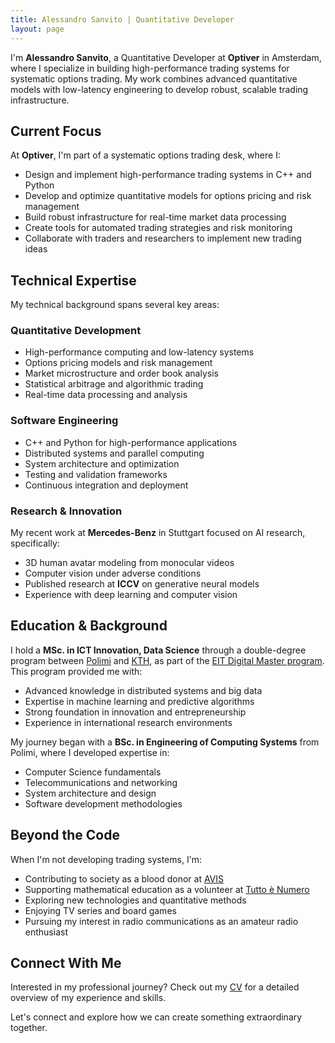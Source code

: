 ```yaml
---
title: Alessandro Sanvito | Quantitative Developer
layout: page
---
```


I'm **Alessandro Sanvito**, a Quantitative Developer at **Optiver** in Amsterdam, where I specialize in building high-performance trading systems for systematic options trading. My work combines advanced quantitative models with low-latency engineering to develop robust, scalable trading infrastructure.

## Current Focus

At **Optiver**, I'm part of a systematic options trading desk, where I:
- Design and implement high-performance trading systems in C++ and Python
- Develop and optimize quantitative models for options pricing and risk management
- Build robust infrastructure for real-time market data processing
- Create tools for automated trading strategies and risk monitoring
- Collaborate with traders and researchers to implement new trading ideas

## Technical Expertise

My technical background spans several key areas:

### Quantitative Development
- High-performance computing and low-latency systems
- Options pricing models and risk management
- Market microstructure and order book analysis
- Statistical arbitrage and algorithmic trading
- Real-time data processing and analysis

### Software Engineering
- C++ and Python for high-performance applications
- Distributed systems and parallel computing
- System architecture and optimization
- Testing and validation frameworks
- Continuous integration and deployment

### Research & Innovation
My recent work at **Mercedes-Benz** in Stuttgart focused on AI research, specifically:
- 3D human avatar modeling from monocular videos
- Computer vision under adverse conditions
- Published research at **ICCV** on generative neural models
- Experience with deep learning and computer vision

## Education & Background

I hold a **MSc. in ICT Innovation, Data Science** through a double-degree program between [Polimi](https://www.polimi.it/en/) and [KTH](https://www.kth.se/en), as part of the [EIT Digital Master program](https://masterschool.eitdigital.eu/programmes/dsc/). This program provided me with:
- Advanced knowledge in distributed systems and big data
- Expertise in machine learning and predictive algorithms
- Strong foundation in innovation and entrepreneurship
- Experience in international research environments

My journey began with a **BSc. in Engineering of Computing Systems** from Polimi, where I developed expertise in:
- Computer Science fundamentals
- Telecommunications and networking
- System architecture and design
- Software development methodologies

## Beyond the Code

When I'm not developing trading systems, I'm:
- Contributing to society as a blood donor at [AVIS](https://www.avis.it/)
- Supporting mathematical education as a volunteer at [Tutto è Numero](https://circolomatematico.org/)
- Exploring new technologies and quantitative methods
- Enjoying TV series and board games
- Pursuing my interest in radio communications as an amateur radio enthusiast

## Connect With Me

Interested in my professional journey? Check out my [CV](/public/Alessandro_Sanvito_CV.pdf) for a detailed overview of my experience and skills.

Let's connect and explore how we can create something extraordinary together.
